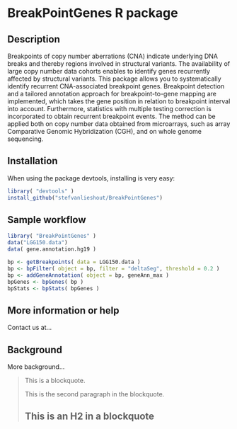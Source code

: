BreakPointGenes R package
====================

Description
---------------------

Breakpoints of copy number aberrations (CNA) indicate underlying DNA breaks and thereby regions involved in structural variants. The availability of large copy number data cohorts enables to identify genes recurrently affected by structural variants. This package allows you to systematically identify recurrent CNA-associated breakpoint genes. Breakpoint detection and a tailored annotation approach for breakpoint-to-gene mapping are implemented, which takes the gene position in relation to breakpoint interval into account. Furthermore, statistics with multiple testing correction is incorporated to obtain recurrent breakpoint events. The method can be applied both on copy number data obtained from microarrays, such as array Comparative Genomic Hybridization (CGH), and on whole genome sequencing.

## Installation

When using the package devtools, installing is very easy:

```R
library( "devtools" )
install_github("stefvanlieshout/BreakPointGenes")
```

## Sample workflow

```R
library( "BreakPointGenes" )
data("LGG150.data")
data( gene.annotation.hg19 )

bp <- getBreakpoints( data = LGG150.data )
bp <- bpFilter( object = bp, filter = "deltaSeg", threshold = 0.2 )
bp <- addGeneAnnotation( object = bp, geneAnn_max )
bpGenes <- bpGenes( bp )
bpStats <- bpStats( bpGenes )
```

## More information or help

Contact us at...

## Background

More background...

> This is a blockquote.
> 
> This is the second paragraph in the blockquote.
>
> ## This is an H2 in a blockquote
